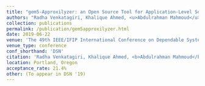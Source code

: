 ```yaml
---
title: "gem5-Approxilyzer: an Open Source Tool for Application-Level Soft Error Analysis"
authors: "Radha Venkatagiri, Khalique Ahmed, <u>Abdulrahman Mahmoud</u>, Sasa Misailovic, Darko Marinov, Christopher W. Fletcher, and Sarita V. Adve"
collection: publications
permalink: /publication/gem5approxilyzer.html
date: 2019-06-22
venue: 'The 49th IEEE/IFIP International Conference on Dependable Systems and Networks' 
venue_type: conference
conf_shorthand: 'DSN'
citation: 'Radha Venkatagiri, Khalique Ahmed, <b>Abdulrahman Mahmoud</b>, Sasa Misailovic, Darko Marinov, Christopher W. Fletcher, and Sarita Adve. 2019. gem5-Approxilyzer: an Open Source Tool for Application-level Soft Error Analysis. To appear in <i>2019 International Conference on Dependable Systems and Networks (DSN 19), June 24-27, 2019, Portland, Oregon, USA.</i>'
location: Portland, Oregon 
acceptance_rate: 21.4%
other: (To appear in DSN '19) 
---
```


